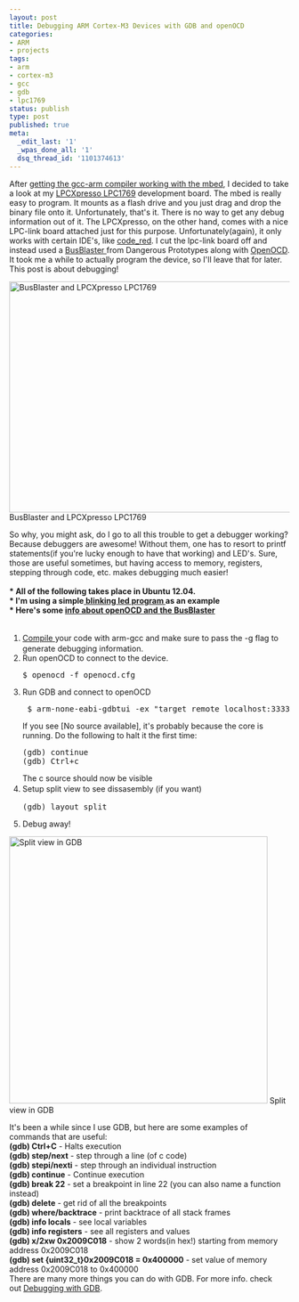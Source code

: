 ```yaml
---
layout: post
title: Debugging ARM Cortex-M3 Devices with GDB and openOCD
categories:
- ARM
- projects
tags:
- arm
- cortex-m3
- gcc
- gdb
- lpc1769
status: publish
type: post
published: true
meta:
  _edit_last: '1'
  _wpas_done_all: '1'
  dsq_thread_id: '1101374613'
---
```

After <a title="GCC-ARM for Cortex-M3 on Ubuntu" href="http://alvarop.com/2013/02/gcc-arm-for-cortex-m3-on-ubuntu/">getting the gcc-arm compiler working with the mbed</a>, I decided to take a look at my <a href="http://www.lpctools.com/lpc1768.lpcxpresso.aspx">LPCXpresso LPC1769</a> development board. The mbed is really easy to program. It mounts as a flash drive and you just drag and drop the binary file onto it. Unfortunately, that's it. There is no way to get any debug information out of it. The LPCXpresso, on the other hand, comes with a nice LPC-link board attached just for this purpose. Unfortunately(again), it only works with certain IDE's, like <a href="http://www.code-red-tech.com/">code_red</a>. I cut the lpc-link board off and instead used a <a href="http://dangerousprototypes.com/docs/Bus_Blaster">BusBlaster </a>from Dangerous Prototypes along with <a href="http://openocd.sourceforge.net/">OpenOCD</a>. It took me a while to actually program the device, so I'll leave that for later. This post is about debugging!

<a href="http://162.243.232.167/wp-content/uploads/2013/02/IMG_0037.jpg"><img class="size-large wp-image-349" alt="BusBlaster and LPCXpresso LPC1769" src="http://162.243.232.167/wp-content/uploads/2013/02/IMG_0037-640x415.jpg" width="640" height="415" /></a> BusBlaster and LPCXpresso LPC1769

<div><span style="font-size: 14px;">So why, you might ask, do I go to all this trouble to get a debugger working? Because debuggers are awesome! Without them, one has to resort to printf statements(if you're lucky enough to have that working) and LED's. Sure, those are useful sometimes, but having access to memory, registers, stepping through code, etc. makes debugging much easier!</span></div>
&nbsp;
<div><strong style="font-size: 14px;">* All of the following takes place in Ubuntu 12.04.</strong></div>
<div><strong>* I'm using a simple<a href="https://github.com/alvarop/arm-gcc-barebones/blob/master/main.c"> blinking led program </a>as an example</strong></div>
<div><strong>* Here's some <a href="http://dangerousprototypes.com/docs/Bus_Blaster_OpenOCD_guide">info about openOCD and the BusBlaster</a></strong></div>
&nbsp;
<div>
<ol>
	<li><span style="font-size: 14px; line-height: 21px;"><a href="http://alvarop.com/2013/02/gcc-arm-for-cortex-m3-on-ubuntu/">Compile </a>your code with arm-gcc and make sure to pass the -g flag to generate debugging information.</span></li>
	<li>Run openOCD to connect to the device.
<pre class="brush: bash; gutter: false">$ openocd -f openocd.cfg</pre>
</li>
	<li>Run GDB and connect to openOCD
<pre class="brush: bash; gutter: false"> $ arm-none-eabi-gdbtui -ex &quot;target remote localhost:3333&quot; blink.elf</pre>
If you see [No source available], it's probably because the core is running. Do the following to halt it the first time:
<pre class="brush: bash; gutter: false">(gdb) continue
(gdb) Ctrl+c</pre>
The c source should now be visible</li>
	<li><span style="font-size: 14px; line-height: 21px;"><span style="font-size: 14px; line-height: 21px;">Setup split view to see dissasembly (if you want)
</span></span>
<pre class="brush: bash; gutter: false">(gdb) layout split</pre>
</li>
	<li>Debug away!</li>
</ol>
</div>
<div>

<a href="http://162.243.232.167/wp-content/uploads/2013/02/split.png"><img class="size-large wp-image-350" alt="Split view in GDB" src="http://162.243.232.167/wp-content/uploads/2013/02/split-464x480.png" width="464" height="480" /></a> Split view in GDB

</div>
<div>It's been a while since I use GDB, but here are some examples of commands that are useful:</div>
<div><strong>(gdb) Ctrl+C</strong> - Halts execution</div>
<div><strong>(gdb) step/next</strong> - step through a line (of c code)</div>
<div><strong>(gdb) stepi/nexti</strong> - step through an individual instruction</div>
<div><strong>(gdb) continue</strong> - Continue execution</div>
<div><strong>(gdb) break 22</strong> - set a breakpoint in line 22 (you can also name a function instead)</div>
<div><strong>(gdb) delete</strong> - get rid of all the breakpoints</div>
<div><strong>(gdb) where/backtrace</strong> - print backtrace of all stack frames</div>
<div><strong>(gdb) info locals</strong> - see local variables</div>
<div><strong>(gdb) info registers</strong> - see all registers and values</div>
<div><strong>(gdb) x/2xw 0x2009C018</strong> - show 2 words(in hex!) starting from memory address 0x2009C018</div>
<div><strong>(gdb) set {uint32_t}0x2009C018 = 0x400000</strong> - set value of memory address 0x2009C018 to 0x400000</div>
<div></div>
<div>There are many more things you can do with GDB. For more info. check out <a href=" http://www.delorie.com/gnu/docs/gdb/gdb_toc.html">Debugging with GDB</a>.</div>
<div></div>
